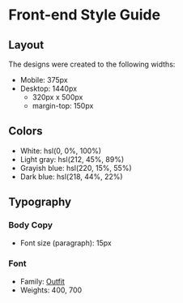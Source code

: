 # Front-end Style Guide

## Layout

The designs were created to the following widths:

- Mobile: 375px
- Desktop: 1440px 
  - 320px x 500px
  - margin-top: 150px 

## Colors

- White: hsl(0, 0%, 100%)
- Light gray: hsl(212, 45%, 89%)
- Grayish blue: hsl(220, 15%, 55%)
- Dark blue: hsl(218, 44%, 22%)

## Typography

### Body Copy

- Font size (paragraph): 15px

### Font

- Family: [Outfit](https://fonts.google.com/specimen/Outfit)
- Weights: 400, 700
